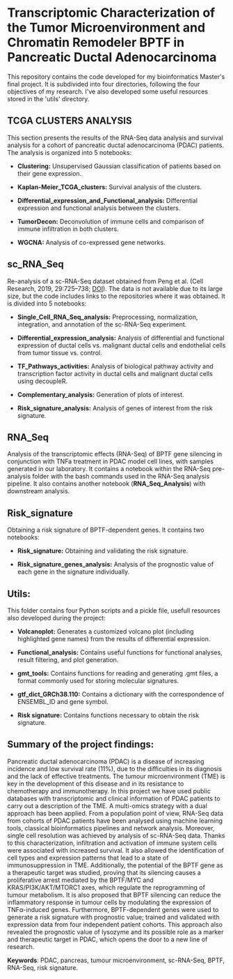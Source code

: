 # Transcriptomic Characterization of the Tumor Microenvironment and Chromatin Remodeler BPTF in Pancreatic Ductal Adenocarcinoma

This repository contains the code developed for my bioinformatics Master's final project. It is subdivided into four directories, following the four objectives of my research. I've also developed some useful resources stored in the 'utils' directory.

## TCGA CLUSTERS ANALYSIS

This section presents the results of the RNA-Seq data analysis and survival analysis for a cohort of pancreatic ductal adenocarcinoma (PDAC) patients. The analysis is organized into 5 notebooks:

- **Clustering:** Unsupervised Gaussian classification of patients based on their gene expression.

- **Kaplan-Meier_TCGA_clusters:** Survival analysis of the clusters.

- **Differential_expression_and_Functional_analysis:** Differential expression and functional analysis between the clusters.

- **TumorDecon:** Deconvolution of immune cells and comparison of immune infiltration in both clusters.

- **WGCNA:** Analysis of co-expressed gene networks.

## sc_RNA_Seq

Re-analysis of a sc-RNA-Seq dataset obtained from Peng et al. (Cell Research, 2019, 29:725–738; [DOI](https://doi.org/10.1038/s41422-019-0195-y)). The data is not available due to its large size, but the code includes links to the repositories where it was obtained. It is divided into 5 notebooks:

- **Single_Cell_RNA_Seq_analysis:** Preprocessing, normalization, integration, and annotation of the sc-RNA-Seq experiment.

- **Differential_expression_analysis:** Analysis of differential and functional expression of ductal cells vs. malignant ductal cells and endothelial cells from tumor tissue vs. control.

- **TF_Pathways_activities:** Analysis of biological pathway activity and transcription factor activity in ductal cells and malignant ductal cells using decoupleR.

- **Complementary_analysis:** Generation of plots of interest.

- **Risk_signature_analysis:** Analysis of genes of interest from the risk signature.

## RNA_Seq

Analysis of the transcriptomic effects (RNA-Seq) of BPTF gene silencing in conjunction with TNFa treatment in PDAC model cell lines, with samples generated in our laboratory. It contains a notebook within the RNA-Seq pre-analysis folder with the bash commands used in the RNA-Seq analysis pipeline. It also contains another notebook (**RNA_Seq_Analysis**) with downstream analysis.

## Risk_signature

Obtaining a risk signature of BPTF-dependent genes. It contains two notebooks:

- **Risk_signature:** Obtaining and validating the risk signature.

- **Risk_signature_genes_analysis:** Analysis of the prognostic value of each gene in the signature individually.

## Utils:

This folder contains four Python scripts and a pickle file, usefull resources also developed during the project:

- **Volcanoplot:** Generates a customized volcano plot (including highlighted gene names) from the results of differential expression.

- **Functional_analysis:** Contains useful functions for functional analyses, result filtering, and plot generation.

- **gmt_tools:** Contains functions for reading and generating .gmt files, a format commonly used for storing molecular signatures.

- **gtf_dict_GRCh38.110:** Contains a dictionary with the correspondence of ENSEMBL_ID and gene symbol.

- **Risk signature:** Contains functions necessary to obtain the risk signature.




## **Summary of the project findings:**

Pancreatic ductal adenocarcinoma (PDAC) is a disease of increasing incidence and low survival rate (11%), due to the difficulties in its diagnosis and the lack of effective treatments. The tumour microenvironment (TME) is key in the development of this disease and in its resistance to chemotherapy and immunotherapy. In this project we have used public databases with transcriptomic and clinical information of PDAC patients to carry out a description of the TME. A multi-omics strategy with a dual approach has been applied. From a population point of view, RNA-Seq data from cohorts of PDAC patients have been analysed using machine learning tools, classical bioinformatics pipelines and network analysis. Moreover, single cell resolution was achieved by analysis of sc-RNA-Seq data. Thanks to this characterization, infiltration and activation of immune system cells were associated with increased survival. It also allowed the identification of cell types and expression patterns that lead to a state of immunosuppression in TME. Additionally, the potential of the BPTF gene as a therapeutic target was studied, proving that its silencing causes a proliferative arrest mediated by the BPTF/MYC and KRAS/PI3K/AKT/MTORC1 axes, which regulate the reprogramming of tumour metabolism. It is also proposed that BPTF silencing can reduce the inflammatory response in tumour cells by modulating the expression of TNFα-induced genes. Furthermore, BPTF-dependent genes were used to generate a risk signature with prognostic value; trained and validated with expression data from four independent patient cohorts.  This approach also revealed the prognostic value of lysozyme and its possible role as a marker and therapeutic target in PDAC, which opens the door to a new line of research.

**Keywords**: PDAC, pancreas, tumour microenvironment, sc-RNA-Seq, BPTF, RNA-Seq, risk signature.



